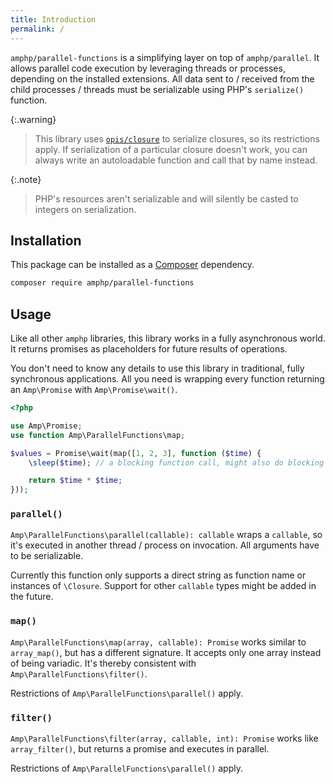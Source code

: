 ```yaml
---
title: Introduction
permalink: /
---
```

`amphp/parallel-functions` is a simplifying layer on top of `amphp/parallel`.
It allows parallel code execution by leveraging threads or processes, depending on the installed extensions.
All data sent to / received from the child processes / threads must be serializable using PHP's `serialize()` function.

{:.warning}
> This library uses [`opis/closure`](https://github.com/opis/closure) to serialize closures, so its restrictions apply.
> If serialization of a particular closure doesn't work, you can always write an autoloadable function and call that by name instead.

{:.note}
> PHP's resources aren't serializable and will silently be casted to integers on serialization. 

## Installation

This package can be installed as a [Composer](https://getcomposer.org/) dependency.

```bash
composer require amphp/parallel-functions
```

## Usage

Like all other `amphp` libraries, this library works in a fully asynchronous world.
It returns promises as placeholders for future results of operations.

You don't need to know any details to use this library in traditional, fully synchronous applications.
All you need is wrapping every function returning an `Amp\Promise` with `Amp\Promise\wait()`. 

```php
<?php

use Amp\Promise;
use function Amp\ParallelFunctions\map;

$values = Promise\wait(map([1, 2, 3], function ($time) {
    \sleep($time); // a blocking function call, might also do blocking I/O here

    return $time * $time;
}));
```

### `parallel()`

`Amp\ParallelFunctions\parallel(callable): callable` wraps a `callable`, so it's executed in another thread / process on invocation.
All arguments have to be serializable.

Currently this function only supports a direct string as function name or instances of `\Closure`.
Support for other `callable` types might be added in the future.

### `map()`

`Amp\ParallelFunctions\map(array, callable): Promise` works similar to `array_map()`, but has a different signature.
It accepts only one array instead of being variadic.
It's thereby consistent with `Amp\ParallelFunctions\filter()`.

Restrictions of `Amp\ParallelFunctions\parallel()` apply.

### `filter()`

`Amp\ParallelFunctions\filter(array, callable, int): Promise` works like `array_filter()`, but returns a promise and executes in parallel.

Restrictions of `Amp\ParallelFunctions\parallel()` apply.
